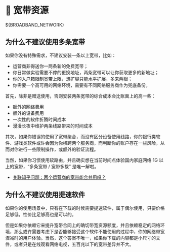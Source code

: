 # 🌈 宽带资源

${BROADBAND_NETWORK}

## 为什么不建议使用多条宽带

如果你没有特殊需求，不建议安装一条以上宽带，比如：

- 运营商非得送你一两条新的免费宽带；
- 你日常做实验需要不停的更换地址，两条宽带可以让你获取更多的新地址；
- 你的入户箱限制宽带上限，想扩容只能水平扩展，多来两根；
- 你需要一个高可用的网络环境，需要有不同网络服务商作为兜底备份。

首先，除非是赠送使用，否则安装两条宽带的综合成本会比账面上的高一些：

- 额外的网络费用
- 额外的设备费用
- 一次性的软件折腾时间成本
- 漫漫长夜中维护两条线路带来的时间成本

其次，如果你错误的使用了宽带聚合，而没有区分设备使用线路，你的银行类软件、游戏类软件或许会因为你横跨两个服务商，而判断你的账户存在一些风险，从而对你进行一些限制操作，或额外的验证流程。

当然，如果你习惯使用软路由，并且确实想在当前时间点体验国内家庭网络 1G 以上的宽带，“多条宽带 / 宽带多拨” 是唯一解啦。

- [关联知乎问题：两个运营商的宽带能合并用吗？](https://www.zhihu.com/question/460551782/answer/2072410733)

## 为什么不建议使用提速软件

如果你的使用场景中，只有在下载的时候需要提速软件，属于偶尔使用，只要价格足够低，性价比足够高也是可以的。

但是如果你依赖它来提升宽带合同上的确切带宽资源额度，并且依赖稳定的网络环境，那么或许需要考虑下是否能够接受这个软件不能使用的过程中，你的网络带宽骤减时的用户体验。当然，这个答案不唯一，如果你下载的内容都是小尺寸的文件，或者只是在线观看网络电视，五百兆以下的宽带差异并不大。
